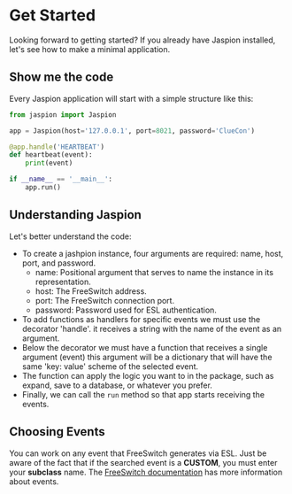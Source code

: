 # Get Started

Looking forward to getting started? If you already have Jaspion installed, let's see how to make a minimal application.

## Show me the code

Every Jaspion application will start with a simple structure like this:

```python
from jaspion import Jaspion

app = Jaspion(host='127.0.0.1', port=8021, password='ClueCon')

@app.handle('HEARTBEAT')
def heartbeat(event):
    print(event)

if __name__ == '__main__':
    app.run()
```

## Understanding Jaspion

Let's better understand the code:

- To create a jashpion instance, four arguments are required: name, host, port, and password.
  - name: Positional argument that serves to name the instance in its representation.
  - host: The FreeSwitch address.
  - port: The FreeSwitch connection port.
  - password: Password used for ESL authentication.
 - To add functions as handlers for specific events we must use the decorator 'handle'. it receives a string with the name of the event as an argument.
 - Below the decorator we must have a function that receives a single argument (event) this argument will be a dictionary that will have the same 'key: value' scheme of the selected event.
 - The function can apply the logic you want to in the package, such as expand, save to a database, or whatever you prefer.
 - Finally, we can call the `run` method so that app starts receiving the events.

## Choosing Events

You can work on any event that FreeSwitch generates via ESL. Just be aware of the fact that if the searched event is a **CUSTOM**, you must enter your **subclass** name. The [FreeSwitch documentation][1] has more information about events.

[1]: https://freeswitch.org/confluence/display/FREESWITCH/Event+List